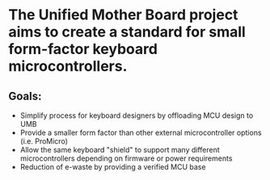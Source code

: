# The Unified Mother Board project aims to create a standard for small form-factor keyboard microcontrollers.
## Goals:
- Simplify process for keyboard designers by offloading MCU design to UMB
- Provide a smaller form factor than other external microcontroller options (i.e. ProMicro)
- Allow the same keyboard "shield" to support many different microcontrollers depending on firmware or power requirements
- Reduction of e-waste by providing a verified MCU base 
